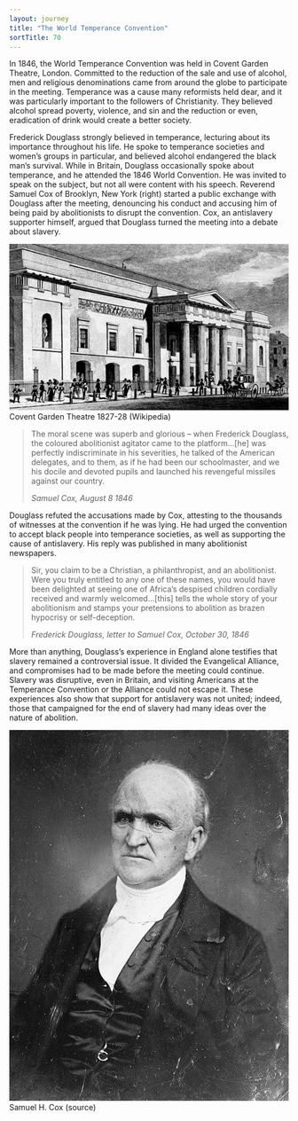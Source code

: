 ```yaml
---
layout: journey
title: "The World Temperance Convention"
sortTitle: 70
---
```


In 1846, the World Temperance Convention was held in Covent Garden Theatre, London. Committed to the reduction of the sale and use of alcohol, men and religious denominations came from around the globe to participate in the meeting. Temperance was a cause many reformists held dear, and it was particularly important to the followers of Christianity. They believed alcohol spread poverty, violence, and sin and the reduction or even, eradication of drink would create a better society. 

Frederick Douglass strongly believed in temperance, lecturing about its importance throughout his life. He spoke to temperance societies and women’s groups in particular, and believed alcohol endangered the black man’s survival. While in Britain, Douglass occasionally spoke about temperance, and he attended the 1846 World Convention. He was invited to speak on the subject, but not all were content with his speech. Reverend Samuel Cox of Brooklyn, New York (right) started a public exchange with Douglass after the meeting, denouncing his conduct and accusing him of being paid by abolitionists to disrupt the convention. Cox, an antislavery supporter himself, argued that Douglass turned the meeting into a debate about slavery.

![Picture of Covent Garden Theatre 1827-28](/img/Covent_Garden_Theatre_1827-28.jpg)
<span class="caption text-muted">Covent Garden Theatre 1827-28 (Wikipedia)</span>

> The moral scene was superb and glorious – when Frederick Douglass, the coloured abolitionist agitator came to the platform…[he] was perfectly indiscriminate in his severities, he talked of the American delegates, and to them, as if he had been our schoolmaster, and we his docile and devoted pupils and launched his revengeful missiles against our country. 
> <footer><cite>Samuel Cox, August 8 1846</cite></footer>

Douglass refuted the accusations made by Cox, attesting to the thousands of witnesses at the convention if he was lying. He had urged the convention to accept black people into temperance societies, as well as supporting the cause of antislavery. His reply was published in many abolitionist newspapers.

> Sir, you claim to be a Christian, a philanthropist, and an abolitionist. Were you truly entitled to any one of these names, you would have been delighted at seeing one of Africa’s despised children cordially received and warmly welcomed…[this] tells the whole story of your abolitionism and stamps your pretensions to abolition as brazen hypocrisy or self-deception.
> <footer><cite>Frederick Douglass, letter to Samuel Cox, October 30, 1846</cite></footer>

More than anything, Douglass’s experience in England alone testifies that slavery remained a controversial issue. It divided the Evangelical Alliance, and compromises had to be made before the meeting could continue. Slavery was disruptive, even in Britain, and visiting Americans at the Temperance Convention or the Alliance could not escape it. These experiences also show that support for antislavery was not united; indeed, those that campaigned for the end of slavery had many ideas over the nature of abolition.

![Picture of Samuel H. Cox](/img/SHCox.jpg)
<span class="caption text-muted">Samuel H. Cox (source)</span>
